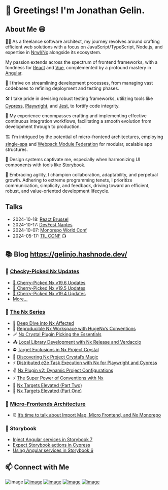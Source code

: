 # 👋 Greetings! I'm Jonathan Gelin.

## About Me 😄

👨‍🚀 As a freelance software architect, my journey revolves around crafting efficient web solutions with a focus on JavaScript/TypeScript, Node.js, and expertise in [Nrwl/Nx](https://nx.dev/) alongside its ecosystem.

My passion extends across the spectrum of frontend frameworks, with a fondness for [React](https://react.dev/) and [Vue](https://vuejs.org/), complemented by a profound mastery in [Angular](https://angular.dev/).

🚀 I thrive on streamlining development processes, from managing vast codebases to refining deployment and testing phases.

🛠️ I take pride in devising robust testing frameworks, utilizing tools like [Cypress](https://www.cypress.io), [Playwright](https://playwright.dev), and [Jest](https://jestjs.io), to fortify code integrity.

🔄 My experience encompasses crafting and implementing effective continuous integration workflows, facilitating a smooth evolution from development through to production.

🏗️ I'm intrigued by the potential of micro-frontend architectures, employing [single-spa](https://single-spa.js.org/) and [Webpack Module Federation](https://webpack.js.org/concepts/module-federation/) for modular, scalable app structures.

🎨 Design systems captivate me, especially when harmonizing UI components with tools like [Storybook](https://storybook.js.org).

🔄 Embracing agility, I champion collaboration, adaptability, and perpetual growth. Adhering to extreme programming tenets, I prioritize communication, simplicity, and feedback, driving toward an efficient, robust, and value-oriented development lifecycle.

## Talks

- 2024-10-18: [React Brussel](https://www.react.brussels/#speakers)
- 2024-10-17: [DevFest Nantes](https://devfest2024.gdgnantes.com/en/speakers/jonathan_gelin/)
- 2024-10-07: [Monorepo World Conf](https://monorepo.world/talks/poly-monorepos-the-best-of-the-two-worlds)
- 2024-05-17: [TIL CONF](https://youtu.be/04fcqC8Ghjc?t=12385) 📺


## 📚 Blog https://gelinjo.hashnode.dev/

### 🍒 [Checky-Picked Nx Updates](https://gelinjo.hashnode.dev/series/cherry-picked-nx-updates)

- [🍒 Cherry-Picked Nx v19.6 Updates](https://gelinjo.hashnode.dev/cherry-picked-nx-v196-updates)
- [🍒 Cherry-Picked Nx v19.5 Updates](https://gelinjo.hashnode.dev/cherry-picked-nx-v195-updates)
- [🍒 Cherry-Picked Nx v19.4 Updates](https://gelinjo.hashnode.dev/cherry-picked-nx-v194-updates)
- [More...](https://gelinjo.hashnode.dev/series/cherry-picked-nx-updates)

### 🌊 [The Nx Series](https://gelinjo.hashnode.dev/series/nx)

- 🔎 [Deep Dive into Nx Affected](https://gelinjo.hashnode.dev/deep-dive-into-nx-affected)
- 👥 [Reproducible Nx Workspace with HugeNx’s Conventions](https://gelinjo.hashnode.dev/reproducible-nx-workspace-with-hugenxs-conventions)
- 🩹 [Nx Crystal Plugin Picking the Essentials](https://gelinjo.hashnode.dev/nx-crystal-plugin-picking-the-essentials)
- 📤 [Local Library Development with Nx Release and Verdaccio](https://gelinjo.hashnode.dev/local-library-development-with-nx-release-and-verdaccio)
- ⛔ [Target Exclusions in Nx Project Crystal](https://gelinjo.hashnode.dev/target-exclusions-in-nx-project-crystal)
- 💎 [Discovering Nx Project Crystal’s Magic](https://gelinjo.hashnode.dev/discovering-nx-project-crystals-magic)
- ⚡ [Distributed e2e Task Execution with Nx for Playwright and Cypress](https://medium.com/@jgelin/nx-distribute-e2e-task-execution-for-playwright-and-cypress-e3aa8811842a)
- ✌️ [Nx Plugin v2: Dynamic Project Configurations](https://medium.com/@jgelin/%EF%B8%8F-nx-plugin-v2-dynamic-project-configurations-6055ba700105)
- ⚡ [The Super Power of Conventions with Nx](https://medium.com/@jgelin/the-super-power-of-conventions-with-nx-8d418150b679)
- 🚡 [Nx Targets Elevated (Part Two)](https://jgelin.medium.com/nx-targets-elevated-part-two-9edc56cf1a00)
- 🚡 [Nx Targets Elevated (Part One)](https://jgelin.medium.com/nx-targets-elevated-part-one-f421062818e6)

### 🧩 [Micro-Frontends Architecture](https://gelinjo.hashnode.dev/series/micro-frontend)

- ⏰ [It’s time to talk about Import Map, Micro Frontend, and Nx Monorepo](https://gelinjo.hashnode.dev/its-time-to-talk-about-import-map-micro-frontend-and-nx-monorepo)

### 🎨 Storybook

- [Inject Angular services in Storybook 7](https://jgelin.medium.com/inject-angular-services-in-storybook-7-c26b7f5a41e5)
- [Expect Storybook actions in Cypress](https://jgelin.medium.com/expect-storybook-actions-in-cypress-36e9542d109d)
- [Using Angular services in Storybook 6](https://jgelin.medium.com/using-angular-services-in-storybook-6f75924fd31d)

## 📫 Connect with Me
![image](https://github.com/user-attachments/assets/08012fad-5e15-40be-8a99-75dc97d9c3c8)
[![image](https://github.com/user-attachments/assets/965e5a71-6be6-4f68-a9a1-7fd90658aa4b)](https://www.linkedin.com/in/jonathan-gelin/)
[![image](https://github.com/user-attachments/assets/86473cb1-7755-4089-88b1-371c1f6c9cd2)](mailto:gelin.jonathan@gmail.com)
[![image](https://github.com/user-attachments/assets/712f396f-b46d-40ee-9cbb-6d286a1f2507)](https://medium.com/@jgelin)
[![image](https://github.com/user-attachments/assets/88935e82-7772-4ded-84d0-3710c797aa01)](https://github.com/jogelin)
